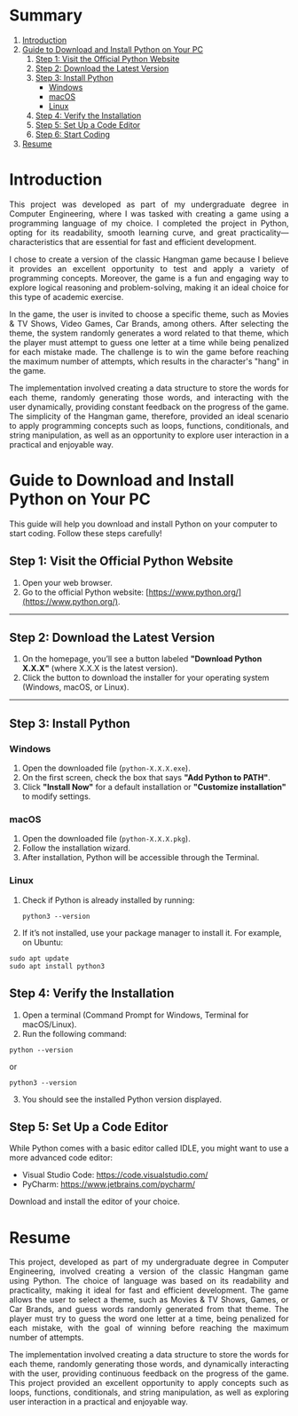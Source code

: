 # Summary
1. [Introduction](#introduction)
2. [Guide to Download and Install Python on Your PC](#guide-to-download-and-install-python-on-your-pc)
   1. [Step 1: Visit the Official Python Website](#step-1-visit-the-official-python-website)
   2. [Step 2: Download the Latest Version](#step-2-download-the-latest-version)
   3. [Step 3: Install Python](#step-3-install-python)
      - [Windows](#windows)
      - [macOS](#macos)
      - [Linux](#linux)
   4. [Step 4: Verify the Installation](#step-4-verify-the-installation)
   5. [Step 5: Set Up a Code Editor](#step-5-set-up-a-code-editor)
   6. [Step 6: Start Coding](#step-6-start-coding)
3. [Resume](#resume)


# Introduction

<div class="introduction" align="justify">
This project was developed as part of my undergraduate degree in Computer Engineering, where I was tasked with creating a game using a programming language of my choice. I completed the project in Python, opting for its readability, smooth learning curve, and great practicality—characteristics that are essential for fast and efficient development.

I chose to create a version of the classic Hangman game because I believe it provides an excellent opportunity to test and apply a variety of programming concepts. Moreover, the game is a fun and engaging way to explore logical reasoning and problem-solving, making it an ideal choice for this type of academic exercise.

In the game, the user is invited to choose a specific theme, such as Movies & TV Shows, Video Games, Car Brands, among others. After selecting the theme, the system randomly generates a word related to that theme, which the player must attempt to guess one letter at a time while being penalized for each mistake made. The challenge is to win the game before reaching the maximum number of attempts, which results in the character's "hang" in the game.

The implementation involved creating a data structure to store the words for each theme, randomly generating those words, and interacting with the user dynamically, providing constant feedback on the progress of the game. The simplicity of the Hangman game, therefore, provided an ideal scenario to apply programming concepts such as loops, functions, conditionals, and string manipulation, as well as an opportunity to explore user interaction in a practical and enjoyable way.
</div>

# Guide to Download and Install Python on Your PC
<div>
  
This guide will help you download and install Python on your computer to start coding. Follow these steps carefully!

## **Step 1: Visit the Official Python Website**
1. Open your web browser.
2. Go to the official Python website: [https://www.python.org/](https://www.python.org/).

---

## **Step 2: Download the Latest Version**
1. On the homepage, you’ll see a button labeled **"Download Python X.X.X"** (where X.X.X is the latest version).
2. Click the button to download the installer for your operating system (Windows, macOS, or Linux).

---

## **Step 3: Install Python**

### **Windows**
1. Open the downloaded file (`python-X.X.X.exe`).
2. On the first screen, check the box that says **"Add Python to PATH"**.
3. Click **"Install Now"** for a default installation or **"Customize installation"** to modify settings.

### **macOS**
1. Open the downloaded file (`python-X.X.X.pkg`).
2. Follow the installation wizard.
3. After installation, Python will be accessible through the Terminal.

### **Linux**
1. Check if Python is already installed by running:
   ```
   python3 --version
   ```

2. If it’s not installed, use your package manager to install it. For example, on Ubuntu:
```
sudo apt update
sudo apt install python3
```

## Step 4: Verify the Installation
1. Open a terminal (Command Prompt for Windows, Terminal for macOS/Linux).
2. Run the following command:
```
python --version
```
or
```
python3 --version
```
3. You should see the installed Python version displayed.

## Step 5: Set Up a Code Editor
While Python comes with a basic editor called IDLE, you might want to use a more advanced code editor:

- Visual Studio Code: https://code.visualstudio.com/
- PyCharm: https://www.jetbrains.com/pycharm/

Download and install the editor of your choice.
</div>


# Resume

<div class="introduction" align="justify">
This project, developed as part of my undergraduate degree in Computer Engineering, involved creating a version of the classic Hangman game using Python. The choice of language was based on its readability and practicality, making it ideal for fast and efficient development. The game allows the user to select a theme, such as Movies & TV Shows, Games, or Car Brands, and guess words randomly generated from that theme. The player must try to guess the word one letter at a time, being penalized for each mistake, with the goal of winning before reaching the maximum number of attempts.

The implementation involved creating a data structure to store the words for each theme, randomly generating those words, and dynamically interacting with the user, providing continuous feedback on the progress of the game. This project provided an excellent opportunity to apply concepts such as loops, functions, conditionals, and string manipulation, as well as exploring user interaction in a practical and enjoyable way.
</div>
